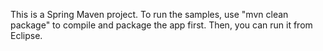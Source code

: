 This is a Spring Maven project. To run the samples, use "mvn clean package" to compile and package the app first. Then, you can run it from Eclipse.